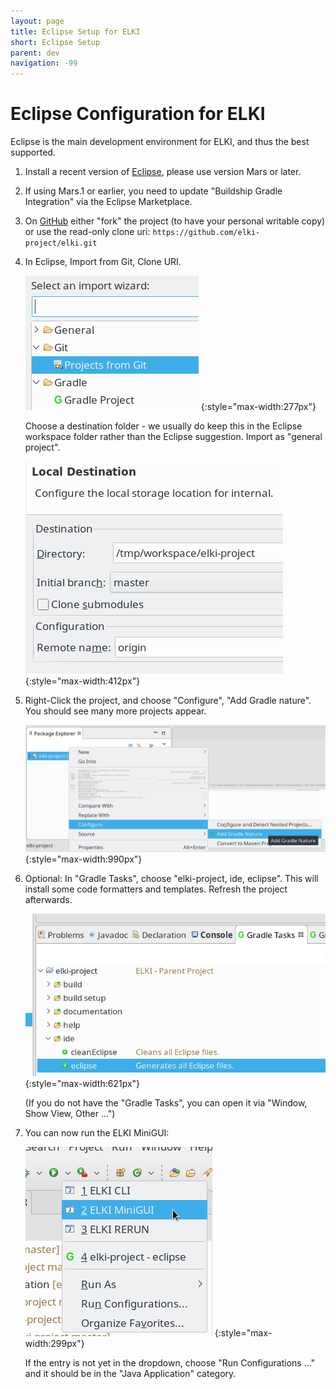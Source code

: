 ```yaml
---
layout: page
title: Eclipse Setup for ELKI
short: Eclipse Setup
parent: dev
navigation: -99
---
```


Eclipse Configuration for ELKI
==============================

Eclipse is the main development environment for ELKI, and thus the best supported.

1. Install a recent version of [Eclipse](http://eclipse.org/downloads/), please use version Mars or later.
2. If using Mars.1 or earlier, you need to update "Buildship Gradle Integration" via the Eclipse Marketplace.
3. On [GitHub](https://github.com/elki-project/elki) either "fork" the project (to have your personal writable copy) or use the read-only clone uri: `https://github.com/elki-project/elki.git`
4. In Eclipse, Import from Git, Clone URI.

   ![](eclipse-config-git1.png)
   {:style="max-width:277px"}

   Choose a destination folder - we usually do keep this in the Eclipse workspace folder rather than the Eclipse suggestion. Import as "general project".

   ![](eclipse-config-git2.png)
   {:style="max-width:412px"}

5. Right-Click the project, and choose "Configure", "Add Gradle nature". You should see many more projects appear.

   ![](eclipse-config-gradle1.png)
   {:style="max-width:990px"}

6. Optional: In "Gradle Tasks", choose "elki-project, ide, eclipse". This will install some code formatters and templates. Refresh the project afterwards.

   ![](eclipse-config-gradle2.png)
   {:style="max-width:621px"}

   (If you do not have the "Gradle Tasks", you can open it via "Window, Show View, Other ...")

<!-- 7. Right-Click the "elki-project", Refresh (F5). Eclipse will now build ELKI, and the red markers should disappear. -->

7. You can now run the ELKI MiniGUI:

   ![](eclipse-config-minigui.png)
   {:style="max-width:299px"}

   If the entry is not yet in the dropdown, choose "Run Configurations ..." and it should be in the "Java Application" category.

